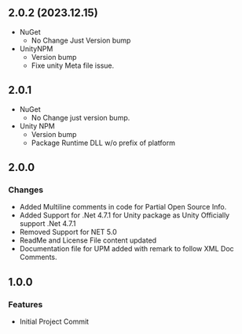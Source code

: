 ## 2.0.2 (2023.12.15)
- NuGet
  - No Change Just Version bump
- UnityNPM
  - Version bump
  - Fixe unity Meta file issue.
## 2.0.1
- NuGet
  - No Change just version bump.
- Unity NPM
  - Version bump
  - Package Runtime DLL w/o prefix of platform

## 2.0.0
### Changes
- Added Multiline comments in code for Partial Open Source Info.
- Added Support for .Net 4.7.1 for Unity package as Unity Officially support .Net 4.7.1
- Removed Support for NET 5.0
- ReadMe and License File content updated
- Documentation file for UPM added with remark to follow XML Doc Comments.

## 1.0.0
### Features
* Initial Project Commit
